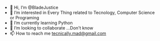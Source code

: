 - 👋 Hi, I’m @BladeJustice
- 👀 I’m interested in Every Thing related to Tecnology, Computer Science or Programing
- 🌱 I’m currently learning Python
- 💞️ I’m looking to collaborate  ...Don't know
- 📫 How to reach me tecnically.mad@gmail.com

<!---
BladeJustice/BladeJustice is a ✨ special ✨ repository because its `README.md` (this file) appears on your GitHub profile.
You can click the Preview link to take a look at your changes.
--->


